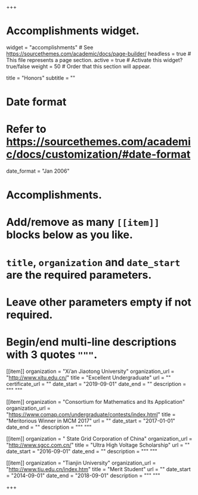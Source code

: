 +++
# Accomplishments widget.
widget = "accomplishments"  # See https://sourcethemes.com/academic/docs/page-builder/
headless = true  # This file represents a page section.
active = true  # Activate this widget? true/false
weight = 50  # Order that this section will appear.

title = "Honors"
subtitle = ""

# Date format
#   Refer to https://sourcethemes.com/academic/docs/customization/#date-format
date_format = "Jan 2006"

# Accomplishments.
#   Add/remove as many `[[item]]` blocks below as you like.
#   `title`, `organization` and `date_start` are the required parameters.
#   Leave other parameters empty if not required.
#   Begin/end multi-line descriptions with 3 quotes `"""`.

[[item]]
  organization = "Xi’an Jiaotong University"
  organization_url = "http://www.xjtu.edu.cn/"
  title = "Excellent Undergraduate"
  url = ""
  certificate_url = ""
  date_start = "2019-09-01"
  date_end = ""
  description = """
  """
  
[[item]]
  organization = "Consortium for Mathematics and Its Application"
  organization_url = "https://www.comap.com/undergraduate/contests/index.html"
  title = "Meritorious Winner in MCM 2017"
  url = ""
  date_start = "2017-01-01"
  date_end = ""
  description = """
  """
  
 [[item]]
  organization = " State Grid Corporation of China"
  organization_url = "http://www.sgcc.com.cn/"
  title = "Ultra High Voltage Scholarship"
  url = ""
  date_start = "2016-09-01"
  date_end = ""
  description = """
  """
  
 [[item]]
  organization = "Tianjin University"
  organization_url = "http://www.tju.edu.cn/index.htm"
  title = "Merit Student"
  url = ""
  date_start = "2014-09-01"
  date_end = "2018-09-01"
  description = """
  """

+++

